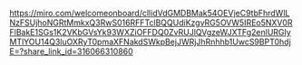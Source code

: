 https://miro.com/welcomeonboard/cllidVdGMDBMak54OEVjeC9tbFhrdWlLNzFSUjhoNGRtMmkxQ3RwS016RFFTclBQQUdiKzgvRG5OVW5IREo5NXV0RFlBakE1SGs1K2VKbGVsYk93WXZiOFFDQ0ZvRUJlQVgzeWJXTFg2enlURGIyMTlYOU14Q3luOXRyT0pmaXFNakdSWkpBejJWRjJhRnhhb1UwcS9BPT0hdjE=?share_link_id=316066310860

